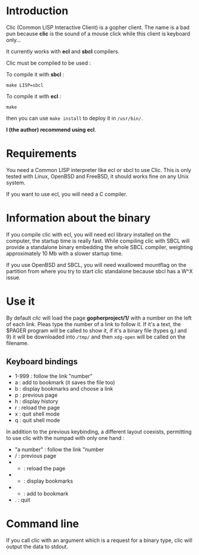 # Introduction

Clic (Common LISP Interactive Client) is a gopher client. The name is
a bad pun because **clic** is the sound of a mouse click while this
client is keyboard only...

It currently works with **ecl** and **sbcl** compilers. 

Clic must be compiled to be used :

To compile it with **sbcl** :

    make LISP=sbcl

To compile it with **ecl** :

    make

then you can use `make install` to deploy it in `/usr/bin/`.

**I (the author) recommend using ecl**.

# Requirements

You need a Common LISP interpreter like ecl or sbcl to use Clic. This
is only tested with Linux, OpenBSD and FreeBSD, it should works fine
on any Unix system.

If you want to use ecl, you will need a C compiler.

# Information about the binary

If you compile clic with ecl, you will need ecl library installed on
the computer, the startup time is really fast. While compiling clic
with SBCL will provide a standalone binary embedding the whole SBCL
compiler, weighting approximately 10 Mb with a slower startup time.

If you use OpenBSD and SBCL, you will need wxallowed mountflag on the
partition from where you try to start clic standalone because sbcl has
a W^X issue.

# Use it

By default *clic* will load the page **gopherproject/1/** with a
number on the left of each link. Pleas type the number of a link to
follow it. If it's a text, the $PAGER program will be called to show
it, if it's a binary file (types g,I and 9) it will be downloaded into
`/tmp/` and then `xdg-open` will be called on the filename.

## Keyboard bindings

- 1-999 : follow the link "number"
- a : add to bookmark (it saves the file too)
- b : display bookmarks and choose a link
- p : previous page
- h : display history
- r : reload the page
- x : quit shell mode
- q : quit shell mode

In addition to the previous keybinding, a different layout coexists,
permitting to use clic with the numpad with only one hand :

- "a number" : follow the link "number
- / : previous page
- * : reload the page
- - : display bookmarks
- + : add to bookmark
- . : quit

# Command line

If you call clic with an argument which is a request for a binary
type, clic will output the data to stdout.
